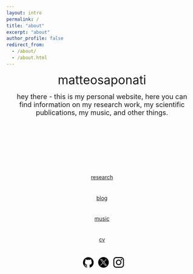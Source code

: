 ```yaml
---
layout: intro
permalink: /
title: "about"
excerpt: "about"
author_profile: false
redirect_from: 
  - /about/
  - /about.html
---
```



<div style="margin-right: 20px;">
<div style="margin-left: 20px;">

<font size="6"> <p style="text-align: center;"> matteosaponati </p></font> 

<font size="4"> <p style="text-align: center;">hey there - this is my personal website, here you can find information on my research work, my scientific publications, my music, and other things. </p></font> 

<p style="margin-bottom:1cm; text-align: center; margin-top:4cm;">
<a href="https://matteosaponati.github.io/research">research</a>
</p>

<p style="margin-bottom:1cm; text-align: center; margin-top:1cm;">
<a href="https://matteosaponati.github.io/year-archive/">blog</a>
</p>

<p style="margin-bottom:1cm; text-align: center; margin-top:1cm;">
<a href="https://matteosaponati.github.io/music">music</a>
</p>

<p style="margin-bottom:1cm; text-align: center; margin-top:1cm;">
<a href="https://matteosaponati.github.io/cv/">cv</a>
</p>


<p style="text-align: center;">
 <a href="https://github.com/matteosaponati" target="_blank"><span style="display: inline-block; vertical-align: middle; margin-left: 8px;"><img src="/images/general/github_icon.png" alt="Icon" style="width: 2em; height: 2em;"></span></a>
  <a href="https://twitter.com/matteosaponati" target="_blank"><span style="display: inline-block; vertical-align: middle; margin-left: 8px;"><img src="/images/general/x_icon.png" alt="Icon" style="width: 2em; height: 2em;"></span></a>
   <a href="https://www.instagram.com/matteosaponati/" target="_blank"><span style="display: inline-block; vertical-align: middle; margin-left: 8px;"><img src="/images/general/instagram_icon.png" alt="Icon" style="width: 2em; height: 2em;"></span></a>  
</p>

